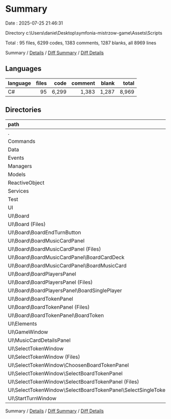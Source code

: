 # Summary

Date : 2025-07-25 21:46:31

Directory c:\\Users\\danie\\Desktop\\symfonia-mistrzow-game\\Assets\\Scripts

Total : 95 files,  6299 codes, 1383 comments, 1287 blanks, all 8969 lines

Summary / [Details](details.md) / [Diff Summary](diff.md) / [Diff Details](diff-details.md)

## Languages
| language | files | code | comment | blank | total |
| :--- | ---: | ---: | ---: | ---: | ---: |
| C# | 95 | 6,299 | 1,383 | 1,287 | 8,969 |

## Directories
| path | files | code | comment | blank | total |
| :--- | ---: | ---: | ---: | ---: | ---: |
| . | 95 | 6,299 | 1,383 | 1,287 | 8,969 |
| Commands | 9 | 942 | 832 | 210 | 1,984 |
| Data | 6 | 222 | 9 | 28 | 259 |
| Events | 4 | 419 | 276 | 90 | 785 |
| Managers | 1 | 47 | 12 | 11 | 70 |
| Models | 11 | 1,139 | 27 | 237 | 1,403 |
| ReactiveObject | 3 | 175 | 41 | 29 | 245 |
| Services | 1 | 59 | 7 | 18 | 84 |
| Test | 1 | 34 | 0 | 5 | 39 |
| UI | 59 | 3,262 | 179 | 659 | 4,100 |
| UI\\Board | 33 | 1,487 | 66 | 315 | 1,868 |
| UI\\Board (Files) | 3 | 92 | 1 | 15 | 108 |
| UI\\Board\\BoardEndTurnButton | 3 | 108 | 0 | 25 | 133 |
| UI\\Board\\BoardMusicCardPanel | 13 | 606 | 48 | 129 | 783 |
| UI\\Board\\BoardMusicCardPanel (Files) | 3 | 136 | 7 | 32 | 175 |
| UI\\Board\\BoardMusicCardPanel\\BoardCardDeck | 4 | 45 | 0 | 11 | 56 |
| UI\\Board\\BoardMusicCardPanel\\BoardMusicCard | 6 | 425 | 41 | 86 | 552 |
| UI\\Board\\BoardPlayersPanel | 6 | 215 | 0 | 42 | 257 |
| UI\\Board\\BoardPlayersPanel (Files) | 3 | 87 | 0 | 19 | 106 |
| UI\\Board\\BoardPlayersPanel\\BoardSinglePlayer | 3 | 128 | 0 | 23 | 151 |
| UI\\Board\\BoardTokenPanel | 8 | 466 | 17 | 104 | 587 |
| UI\\Board\\BoardTokenPanel (Files) | 3 | 83 | 0 | 16 | 99 |
| UI\\Board\\BoardTokenPanel\\BoardToken | 5 | 383 | 17 | 88 | 488 |
| UI\\Elements | 1 | 20 | 0 | 3 | 23 |
| UI\\GameWindow | 3 | 91 | 4 | 16 | 111 |
| UI\\MusicCardDetailsPanel | 6 | 676 | 101 | 149 | 926 |
| UI\\SelectTokenWindow | 13 | 855 | 8 | 152 | 1,015 |
| UI\\SelectTokenWindow (Files) | 3 | 190 | 1 | 37 | 228 |
| UI\\SelectTokenWindow\\ChoosenBoardTokenPanel | 4 | 306 | 0 | 51 | 357 |
| UI\\SelectTokenWindow\\SelectBoardTokenPanel | 6 | 359 | 7 | 64 | 430 |
| UI\\SelectTokenWindow\\SelectBoardTokenPanel (Files) | 3 | 118 | 0 | 24 | 142 |
| UI\\SelectTokenWindow\\SelectBoardTokenPanel\\SelectSingleToken | 3 | 241 | 7 | 40 | 288 |
| UI\\StartTurnWindow | 3 | 133 | 0 | 24 | 157 |

Summary / [Details](details.md) / [Diff Summary](diff.md) / [Diff Details](diff-details.md)